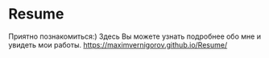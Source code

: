 # Resume
 Приятно познакомиться:) Здесь Вы можете узнать подробнее обо мне и увидеть мои работы.
 https://maximvernigorov.github.io/Resume/
